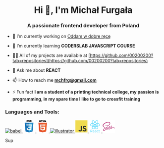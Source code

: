 <h1 align="center">Hi 👋, I'm Michał Furgała</h1>

<h3 align="center">A passionate frontend developer from Poland</h3>

- 🔭 I’m currently working on [Oddam w dobre ręcę](https://github.com/00200200/OddamWDobreRece)

- 🌱 I’m currently learning **CODERSLAB JAVASCRIPT COURSE**

- 👨‍💻 All of my projects are available at [https://github.com/00200200?tab=repositories](https://github.com/00200200?tab=repositories)

- 💬 Ask me about **REACT**

- 📫 How to reach me **mchfrg@gmail.com**

- ⚡ Fun fact **I am a student of a printing technical college, my passion is programming, in my spare time I like to go to crossfit training**



<h3 align="left">Languages and Tools:</h3>
<p align="left"> <a href="https://babeljs.io/" target="_blank"> <img src="https://www.vectorlogo.zone/logos/babeljs/babeljs-icon.svg" alt="babel" width="40" height="40"/> </a> <a href="https://www.w3schools.com/css/" target="_blank"> <img src="https://raw.githubusercontent.com/devicons/devicon/master/icons/css3/css3-original-wordmark.svg" alt="css3" width="40" height="40"/> </a> <a href="https://www.w3.org/html/" target="_blank"> <img src="https://raw.githubusercontent.com/devicons/devicon/master/icons/html5/html5-original-wordmark.svg" alt="html5" width="40" height="40"/> </a> <a href="https://www.adobe.com/in/products/illustrator.html" target="_blank"> <img src="https://www.vectorlogo.zone/logos/adobe_illustrator/adobe_illustrator-icon.svg" alt="illustrator" width="40" height="40"/> </a> <a href="https://developer.mozilla.org/en-US/docs/Web/JavaScript" target="_blank"> <img src="https://raw.githubusercontent.com/devicons/devicon/master/icons/javascript/javascript-original.svg" alt="javascript" width="40" height="40"/> </a> <a href="https://reactjs.org/" target="_blank"> <img src="https://raw.githubusercontent.com/devicons/devicon/master/icons/react/react-original-wordmark.svg" alt="react" width="40" height="40"/> </a> <a href="https://sass-lang.com" target="_blank"> <img src="https://raw.githubusercontent.com/devicons/devicon/master/icons/sass/sass-original.svg" alt="sass" width="40" height="40"/> </a> </p>

Sup
